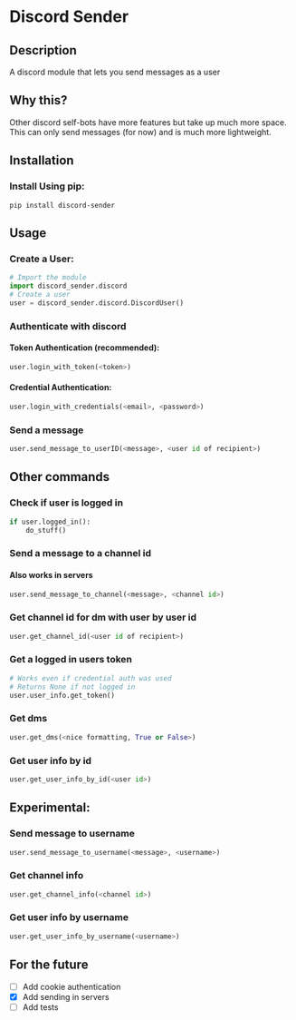 # Discord Sender
## Description
 A discord module that lets you send messages as a user
## Why this?
Other discord self-bots have more features but take up much more space. This can only send messages (for now) and is much more lightweight.
## Installation
### Install Using pip:
`pip install discord-sender`
## Usage
### Create a User:
```python
# Import the module
import discord_sender.discord
# Create a user
user = discord_sender.discord.DiscordUser()
```
### Authenticate with discord
#### Token Authentication (recommended):
```python
user.login_with_token(<token>)
```
#### Credential Authentication:
```python
user.login_with_credentials(<email>, <password>)
```
### Send a message

```python
user.send_message_to_userID(<message>, <user id of recipient>)
```
## Other commands
### Check if user is logged in
```python
if user.logged_in():
    do_stuff()
```
### Send a message to a channel id
#### Also works in servers
```python
user.send_message_to_channel(<message>, <channel id>)
```
### Get channel id for dm with user by user id
```python
user.get_channel_id(<user id of recipient>)
```
### Get a logged in users token
```python
# Works even if credential auth was used
# Returns None if not logged in
user.user_info.get_token()
```
### Get dms
```python
user.get_dms(<nice formatting, True or False>)
```
### Get user info by id
```python
user.get_user_info_by_id(<user id>)
```
## Experimental:
### Send message to username
```python
user.send_message_to_username(<message>, <username>)
```
### Get channel info
```python
user.get_channel_info(<channel id>)
```
### Get user info by username
```python
user.get_user_info_by_username(<username>)
```
## For the future
- [ ] Add cookie authentication
- [X] Add sending in servers
- [ ] Add tests